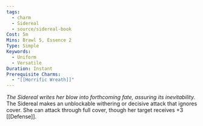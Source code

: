 ```yaml
---
tags:
  - charm
  - Sidereal
  - source/sidereal-book
Cost: 5m
Mins: Brawl 5, Essence 2
Type: Simple
Keywords:
  - Uniform
  - Versatile
Duration: Instant
Prerequisite Charms:
  - "[[Horrific Wreath]]"
---
```

*The Sidereal writes her blow into forthcoming fate, assuring its inevitability.*
The Sidereal makes an unblockable withering or decisive attack that ignores cover. She can attack through full cover, though her target receives +3 [[Defense]].